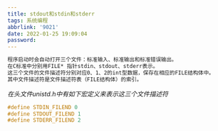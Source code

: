 ```yaml
---
title: stdout和stdin和stderr
tags: 系统编程
abbrlink: '9021'
date: 2022-01-25 19:09:04
password:
---
```










~~~tex
程序启动时会自动打开三个文件：标准输入、标准输出和标准错误输出。
在C标准中分别用FILE* 指针stdin、stdout、stderr表示。
这三个文件的文件描述符分别对应0、1、2的int型数据，保存在相应的FILE结构体中。
其中文件描述符是文件描述符表（FILE结构体）的索引。
~~~

*在头文件unistd.h中有如下宏定义来表示这三个文件描述符*



~~~c
#define STDIN_FILEND 0
#define STDOUT_FILEND 1
#define STDERR_FILEND 2
~~~

